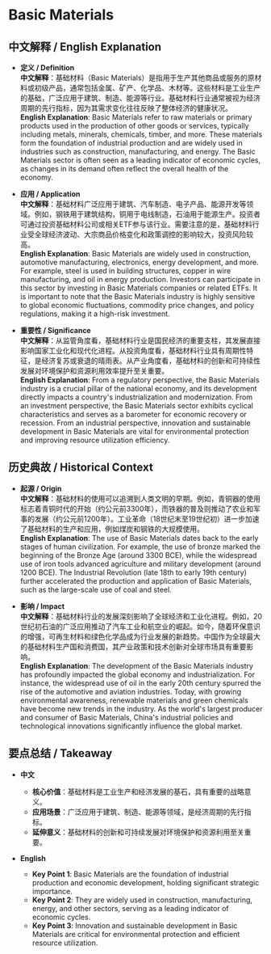 # Basic Materials

## 中文解释 / English Explanation

* **定义 / Definition**  
  **中文解释**：基础材料（Basic Materials）是指用于生产其他商品或服务的原材料或初级产品，通常包括金属、矿产、化学品、木材等。这些材料是工业生产的基础，广泛应用于建筑、制造、能源等行业。基础材料行业通常被视为经济周期的先行指标，因为其需求变化往往反映了整体经济的健康状况。  
  **English Explanation**: Basic Materials refer to raw materials or primary products used in the production of other goods or services, typically including metals, minerals, chemicals, timber, and more. These materials form the foundation of industrial production and are widely used in industries such as construction, manufacturing, and energy. The Basic Materials sector is often seen as a leading indicator of economic cycles, as changes in its demand often reflect the overall health of the economy.

* **应用 / Application**  
  **中文解释**：基础材料广泛应用于建筑、汽车制造、电子产品、能源开发等领域。例如，钢铁用于建筑结构，铜用于电线制造，石油用于能源生产。投资者可通过投资基础材料公司或相关ETF参与该行业。需要注意的是，基础材料行业受全球经济波动、大宗商品价格变化和政策调控的影响较大，投资风险较高。  
  **English Explanation**: Basic Materials are widely used in construction, automotive manufacturing, electronics, energy development, and more. For example, steel is used in building structures, copper in wire manufacturing, and oil in energy production. Investors can participate in this sector by investing in Basic Materials companies or related ETFs. It is important to note that the Basic Materials industry is highly sensitive to global economic fluctuations, commodity price changes, and policy regulations, making it a high-risk investment.

* **重要性 / Significance**  
  **中文解释**：从监管角度看，基础材料行业是国民经济的重要支柱，其发展直接影响国家工业化和现代化进程。从投资角度看，基础材料行业具有周期性特征，是经济复苏或衰退的晴雨表。从产业角度看，基础材料的创新和可持续性发展对环境保护和资源利用效率提升至关重要。  
  **English Explanation**: From a regulatory perspective, the Basic Materials industry is a crucial pillar of the national economy, and its development directly impacts a country's industrialization and modernization. From an investment perspective, the Basic Materials sector exhibits cyclical characteristics and serves as a barometer for economic recovery or recession. From an industrial perspective, innovation and sustainable development in Basic Materials are vital for environmental protection and improving resource utilization efficiency.

## 历史典故 / Historical Context

* **起源 / Origin**  
  **中文解释**：基础材料的使用可以追溯到人类文明的早期。例如，青铜器的使用标志着青铜时代的开始（约公元前3300年），而铁器的普及则推动了农业和军事的发展（约公元前1200年）。工业革命（18世纪末至19世纪初）进一步加速了基础材料的生产和应用，例如煤炭和钢铁的大规模使用。  
  **English Explanation**: The use of Basic Materials dates back to the early stages of human civilization. For example, the use of bronze marked the beginning of the Bronze Age (around 3300 BCE), while the widespread use of iron tools advanced agriculture and military development (around 1200 BCE). The Industrial Revolution (late 18th to early 19th century) further accelerated the production and application of Basic Materials, such as the large-scale use of coal and steel.

* **影响 / Impact**  
  **中文解释**：基础材料行业的发展深刻影响了全球经济和工业化进程。例如，20世纪初石油的广泛应用推动了汽车工业和航空业的崛起。如今，随着环保意识的增强，可再生材料和绿色化学品成为行业发展的新趋势。中国作为全球最大的基础材料生产国和消费国，其产业政策和技术创新对全球市场具有重要影响。  
  **English Explanation**: The development of the Basic Materials industry has profoundly impacted the global economy and industrialization. For instance, the widespread use of oil in the early 20th century spurred the rise of the automotive and aviation industries. Today, with growing environmental awareness, renewable materials and green chemicals have become new trends in the industry. As the world's largest producer and consumer of Basic Materials, China's industrial policies and technological innovations significantly influence the global market.

## 要点总结 / Takeaway

* **中文**  
  - **核心价值**：基础材料是工业生产和经济发展的基石，具有重要的战略意义。  
  - **应用场景**：广泛应用于建筑、制造、能源等领域，是经济周期的先行指标。  
  - **延伸意义**：基础材料的创新和可持续发展对环境保护和资源利用至关重要。  

* **English**  
  - **Key Point 1**: Basic Materials are the foundation of industrial production and economic development, holding significant strategic importance.  
  - **Key Point 2**: They are widely used in construction, manufacturing, energy, and other sectors, serving as a leading indicator of economic cycles.  
  - **Key Point 3**: Innovation and sustainable development in Basic Materials are critical for environmental protection and efficient resource utilization.